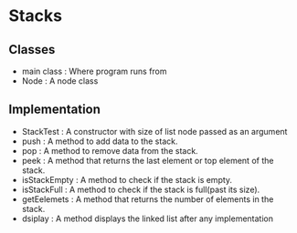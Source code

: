 # Stacks

## Classes
- main class : Where program runs from 
- Node<N> : A node class

## Implementation
- StackTest : A constructor with size of list node passed as an argument
- push : A method to add data to the stack.
- pop : A method to remove data from the stack.
- peek : A method that returns the last element or top element of the stack.
- isStackEmpty : A method to check if the stack is empty.
- isStackFull : A method to check if the stack is full(past its size).
- getEelemets : A method that returns the number of elements in the stack.
- dsiplay : A method displays the linked list after any implementation